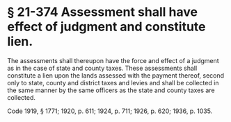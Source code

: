 # § 21-374 Assessment shall have effect of judgment and constitute lien.

<p>The assessments shall thereupon have the force and effect of a judgment as in the case of state and county taxes. These assessments shall constitute a lien upon the lands assessed with the payment thereof, second only to state, county and district taxes and levies and shall be collected in the same manner by the same officers as the state and county taxes are collected.</p><p>Code 1919, § 1771; 1920, p. 611; 1924, p. 711; 1926, p. 620; 1936, p. 1035.</p>